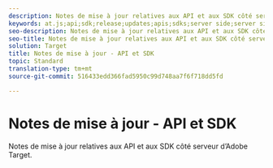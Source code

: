 ```yaml
---
description: Notes de mise à jour relatives aux API et aux SDK côté serveur d’Adobe Target
keywords: at.js;api;sdk;release;updates;apis;sdks;server side;server side;server side;server side
seo-description: Notes de mise à jour relatives aux API et aux SDK côté serveur d’Adobe Target
seo-title: Notes de mise à jour relatives aux API et aux SDK côté serveur d’Adobe Target
solution: Target
title: Notes de mise à jour - API et SDK
topic: Standard
translation-type: tm+mt
source-git-commit: 516433edd366fad5950c99d748aa7f6f718dd5fd

---
```



# Notes de mise à jour - API et SDK

Notes de mise à jour relatives aux API et aux SDK côté serveur d’Adobe Target.
